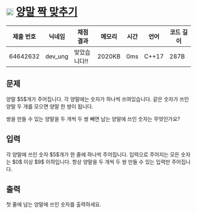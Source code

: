 # <img width="20px"  src="https://d2gd6pc034wcta.cloudfront.net/tier/2.svg" class="solvedac-tier"> [양말 짝 맞추기](https://www.acmicpc.net/problem/28431) 

| 제출 번호 | 닉네임 | 채점 결과 | 메모리 | 시간 | 언어 | 코드 길이 |
|---|---|---|---|---|---|---|
|64642632|dev_ung|맞았습니다!! |2020KB|0ms|C++17|287B|

## 문제
<p>양말 $5$개가 주어집니다. 각 양말에는 숫자가 하나씩 쓰여있습니다. 같은 숫자가 쓰인 양말 두 개를 모으면 양말 한 쌍이 됩니다.</p>

<p>쌍을 만들 수 있는 양말을 두 개씩 두 쌍 빼면 남는 양말에 쓰인 숫자는 무엇인가요?</p>

## 입력
<p>각 양말에 쓰인 숫자 $5$개가 한 줄에 하나씩 주어집니다. 입력으로 주어지는 모든 숫자는 $0$ 이상 $9$ 이하입니다. 항상 양말을 두 개씩 두 쌍 만들 수 있는 입력만 주어집니다.</p>

## 출력
<p>첫 줄에 남는 양말에 쓰인 숫자를 출력하세요.</p>

